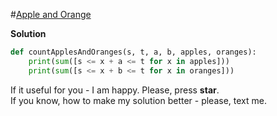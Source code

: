 #[Apple and Orange](https://www.hackerrank.com/challenges/apple-and-orange/problem)

**Solution**
<br>
```python
def countApplesAndOranges(s, t, a, b, apples, oranges):
    print(sum([s <= x + a <= t for x in apples]))
    print(sum([s <= x + b <= t for x in oranges]))
```

If it useful for you - I am happy. Please, press **star**.
<br>
If you know, how to make my solution better - please, text me.
